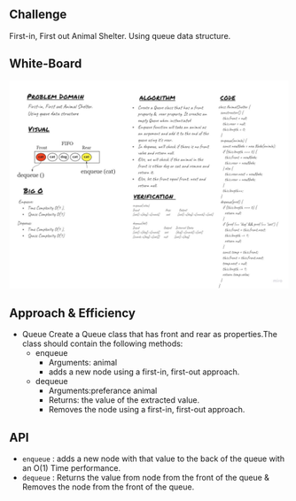 
## Challenge
<!-- Description of the challenge -->
First-in, First out Animal Shelter. Using queue data structure.

## White-Board
![whiteboard](./chall12.jpg)
## Approach & Efficiency
<!-- What approach did you take? Why? What is the Big O space/time for this approach? -->
* Queue
   Create a Queue class that has front and rear as properties.The class should contain the following methods:
   - enqueue
      - Arguments: animal
      - adds a new node using a first-in, first-out approach.
   - dequeue
      - Arguments:preferance animal
      - Returns: the value of the extracted value.
      - Removes the node using a first-in, first-out approach.
  
## API
   - ``enqueue`` : adds a new node with that value to the back of the queue with an O(1) Time performance.
   - ```dequeue``` : Returns the value from node from the front of the queue & Removes the node from the front of the queue.
